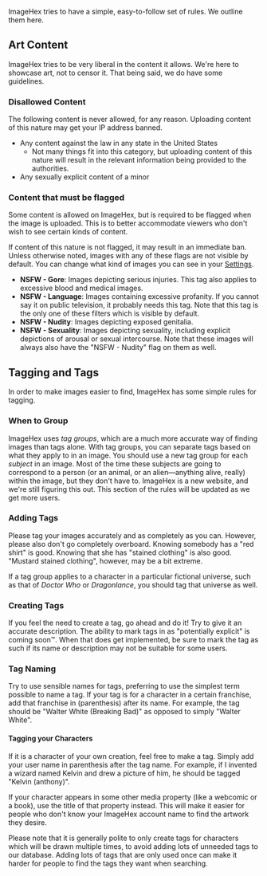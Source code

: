ImageHex tries to have a simple, easy-to-follow set of rules. We outline them here.

## Art Content
ImageHex tries to be very liberal in the content it allows.
We're here to showcase art, not to censor it.
That being said, we do have some guidelines.

### Disallowed Content
The following content is never allowed, for any reason.
Uploading content of this nature may get your IP address banned.

* Any content against the law in any state in the United States
  * Not many things fit into this category, but uploading content of this nature will result in the relevant information being provided to the authorities.
* Any sexually explicit content of a minor

### Content that must be flagged
Some content is allowed on ImageHex, but is required to be flagged when the image is uploaded.
This is to better accommodate viewers who don't wish to see certain kinds of content.

If content of this nature is not flagged, it may result in an immediate ban. Unless otherwise noted, images with any of these flags are not visible by default. You can change what kind of images you can see in your <a href="/settings">Settings</a>.

* **NSFW - Gore**: Images depicting serious injuries. This tag also applies to excessive blood and medical images.
* **NSFW - Language**: Images containing excessive profanity. If you cannot say it on public television, it probably needs this tag. Note that this tag is the only one of these filters which is visible by default.
* **NSFW - Nudity**: Images depicting exposed genitalia.
* **NSFW - Sexuality**: Images depicting sexuality, including explicit depictions of arousal or sexual intercourse. Note that these images will always also have the "NSFW - Nudity" flag on them as well.


## Tagging and Tags
In order to make images easier to find, ImageHex has some simple rules for tagging.

### When to Group
ImageHex uses *tag groups*, which are a much more accurate way of finding images than tags alone.
With tag groups, you can separate tags based on what they apply to in an image.
You should use a new tag group for each *subject* in an image.
Most of the time these subjects are going to correspond to a person (or an animal, or an alien&mdash;anything alive, really) within the image, but they don't have to.
ImageHex is a new website, and we're still figuring this out.
This section of the rules will be updated as we get more users.

### Adding Tags
Please tag your images accurately and as completely as you can.
However, please also don't go completely overboard.
Knowing somebody has a "red shirt" is good.
Knowing that she has "stained clothing" is also good.
"Mustard stained clothing", however, may be a bit extreme.

If a tag group applies to a character in a particular fictional universe, such as that of *Doctor Who* or *Dragonlance*, you should tag that universe as well.

### Creating Tags

If you feel the need to create a tag, go ahead and do it!
Try to give it an accurate description.
The ability to mark tags in as "potentially explicit" is coming soon&trade;.
When that does get implemented, be sure to mark the tag as such if its name or description may not be suitable for some users.

### Tag Naming

Try to use sensible names for tags, preferring to use the simplest term possible to name a tag.
If your tag is for a character in a certain franchise, add that franchise in (parenthesis) after its name.
For example, the tag should be "Walter White (Breaking Bad)" as opposed to simply "Walter White".

#### Tagging your Characters
If it is a character of your own creation, feel free to make a tag.
Simply add your user name in parenthesis after the tag name.
For example, if I invented a wizard named Kelvin and drew a picture of him, he should be tagged "Kelvin (anthony)".

If your character appears in some other media property (like a webcomic or a book), use the title of that property instead.
This will make it easier for people who don't know your ImageHex account name to find the artwork they desire.

Please note that it is generally polite to only create tags for characters which will be drawn multiple times, to avoid adding lots of unneeded tags to our database.
Adding lots of tags that are only used once can make it harder for people to find the tags they want when searching.
